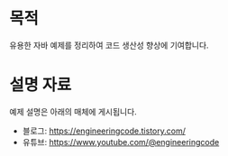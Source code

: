 # 목적
유용한 자바 예제를 정리하여 코드 생산성 향상에 기여합니다.

# 설명 자료
예제 설명은 아래의 매체에 게시됩니다. 
- 블로그: https://engineeringcode.tistory.com/
- 유튜브: https://www.youtube.com/@engineeringcode
